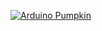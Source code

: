 [![Arduino Pumpkin](https://img.youtube.com/vi/tFYSZoNwJuc/0.jpg)](https://www.youtube.com/watch?v=tFYSZoNwJuc)